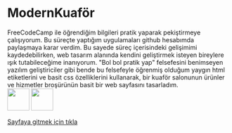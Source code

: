 # ModernKuaför
<p>FreeCodeCamp ile öğrendiğim bilgileri pratik yaparak pekiştirmeye çalışıyorum. Bu süreçte yaptığım uygulamaları github hesabımda paylaşmaya karar verdim.
Bu sayede süreç içerisindeki gelişimimi kaydedebilirken, web tasarım alanında kendini geliştirmek isteyen bireylere ışık tutabileceğime inanıyorum.
"Bol bol pratik yap" felsefesini benimseyen yazılım geliştiriciler gibi bende bu felsefeyle öğrenmiş olduğum yaygın html etiketlerini ve basit css özelliklerini kullanarak, 
bir kuaför salonunun ürünler ve hizmetler broşürünün basit bir web sayfasını tasarladım.
<br>
<img src="https://i.hizliresim.com/aqmscgu.png" style="width:50px;height:50px;">
<img src="https://i.hizliresim.com/b9uls3q.png" style="width:50px;height:50px;">
</p>

<p><a href="https://yunsemrecetin.github.io/modernkuafor/">Sayfaya gitmek için tıkla</a></p>
